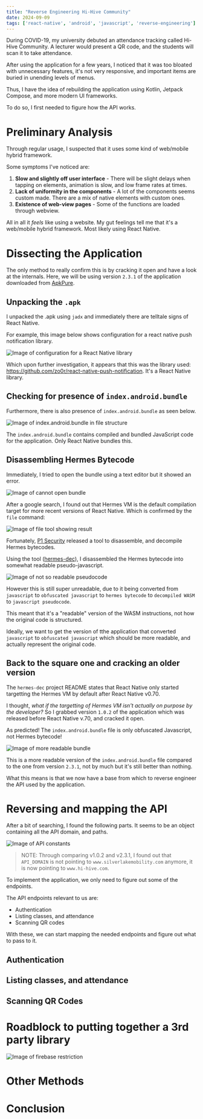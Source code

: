 ```yaml
---
title: "Reverse Engineering Hi-Hive Community"
date: 2024-09-09
tags: ['react-native', 'android', 'javascript', 'reverse-engineering']
---
```


During COVID-19, my university debuted an attendance tracking called Hi-Hive Community. A lecturer would present a QR code, and the students will scan it to take attendance.

After using the application for a few years, I noticed that it was too bloated with unnecessary features, it's not very responsive, and important items are buried in unending levels of menus.

Thus, I have the idea of rebuilding the application using Kotlin, Jetpack Compose, and more modern UI frameworks.

To do so, I first needed to figure how the API works.

# Preliminary Analysis
Through regular usage, I suspected that it uses some kind of web/mobile hybrid framework. 

Some symptoms I've noticed are:
1. **Slow and slightly off user interface** - There will be slight delays when tapping on elements, animation is slow, and low frame rates at times.
2. **Lack of uniformity in the components** - A lot of the components seems custom made. There are a mix of native elements with custom ones.
3. **Existence of web-view pages** - Some of the functions are loaded through webview.

All in all it _feels_ like using a website. My gut feelings tell me that it's a web/mobile hybrid framework. Most likely using React Native.

# Dissecting the Application
The only method to really confirm this is by cracking it open and have a look at the internals. Here, we will be using version `2.3.1` of the application downloaded from [ApkPure](https://apkpure.com/hi-hive-community/com.slc.hihive.community).

## Unpacking the `.apk`
I unpacked the .apk using `jadx` and immediately there are telltale signs of React Native.

For example, this image below shows configuration for a react native push notification library.

![Image of configuration for a React Native library](./images/reactnative_proof.png "Image of configuration for a React Native library")

Which upon further investigation, it appears that this was the library used: https://github.com/zo0r/react-native-push-notification. It's a React Native library.

## Checking for presence of `index.android.bundle`

Furthermore, there is also presence of `index.android.bundle` as seen below.

![Image of index.android.bundle in file structure](./images/reactnative_bundle_proof.png "Image of index.android.bundle in file structure")

The `index.android.bundle` contains compiled and bundled JavaScript code for the application. Only React Native bundles this.

## Disassembling Hermes Bytecode
Immediately, I tried to open the bundle using a text editor but it showed an error. 

![Image of cannot open bundle](./images/cannot_open_bundle.png "Image of cannot open bundle")

After a google search, I found out that Hermes VM is the default compilation target for more recent versions of React Native. Which is confirmed by the `file` command:

![Image of file tool showing result](./images/file_command_result.png "Image of file tool showing result")

Fortunately, [P1 Security](https://www.p1sec.com/blog/releasing-hermes-dec-an-open-source-disassembler-and-decompiler-for-the-react-native-hermes-bytecode) released a tool to disassemble, and decompile Hermes bytecodes.

Using the tool ([hermes-dec](https://github.com/P1sec/hermes-dec/)), I disassembled the Hermes bytecode into somewhat readable pseudo-javascript.

![Image of not so readable pseudocode](./images/not_so_readable_pseudocode.png "Image of not so readable pseudocode")

However this is still super unreadable, due to it being converted from `javascript` to `obfuscated javascript` to `hermes bytecode` to `decompiled WASM` to `javascript pseudocode`. 

This meant that it's a "readable" version of the WASM instructions, not how the original code is structured.

Ideally, we want to get the version of tthe application that converted `javascript` to `obfuscated javascript` which should be more readable, and actually represent the original code.

## Back to the square one and cracking an older version
The `hermes-dec` project README states that React Native only started targetting the Hermes VM by default after React Native v0.70.

I thought, _what if the targetting of Hermes VM isn't actually on purpose by the developer?_ So I grabbed version `1.0.2` of the application which was released before React Native v.70, and cracked it open.

As predicted! The `index.android.bundle` file is only obfuscated Javascript, not Hermes bytecode!

![Image of more readable bundle](./images/more_readable_bundle.png "Image of more readable bundle")

This is a more readable version of the `index.android.bundle` file compared to the one from version `2.3.1`, not by much but it's still better than nothing.

What this means is that we now have a base from which to reverse engineer the API used by the application.

# Reversing and mapping the API
After a bit of searching, I found the following parts. It seems to be an object containing all the API domain, and paths.

![Image of API constants](./images/api_constants.png "Image of API constants")

> NOTE: Through comparing v1.0.2 and v2.3.1, I found out that `API_DOMAIN` is not pointing to `www.silverlakemobility.com` anymore, it is now pointing to `www.hi-hive.com`.

To implement the application, we only need to figure out some of the endpoints. 

The API endpoints relevant to us are:

- Authentication
- Listing classes, and attendance
- Scanning QR codes

With these, we can start mapping the needed endpoints and figure out what to pass to it.

## Authentication


## Listing classes, and attendance

## Scanning QR Codes

# Roadblock to putting together a 3rd party library
![Image of firebase restriction](./images/firebase_restriction.png "Image of firebase restriction")

# Other Methods

# Conclusion